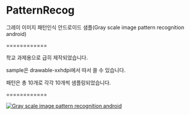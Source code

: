 PatternRecog
============

그레이 이미지 패턴인식 안드로이드 샘플(Gray scale image pattern recognition android)

============

학교 과제용으로 급히 제작되었습니다.

sample은 drawable-xxhdpi에서 따서 쓸 수 있습니다.

패턴은 총 10개로 각각 10개씩 샘플링되었습니다.

============

[![Gray scale image pattern recognition android](http://img.youtube.com/vi/-jLBHyDQmj4/0.jpg)](http://www.youtube.com/watch?v=-jLBHyDQmj4)